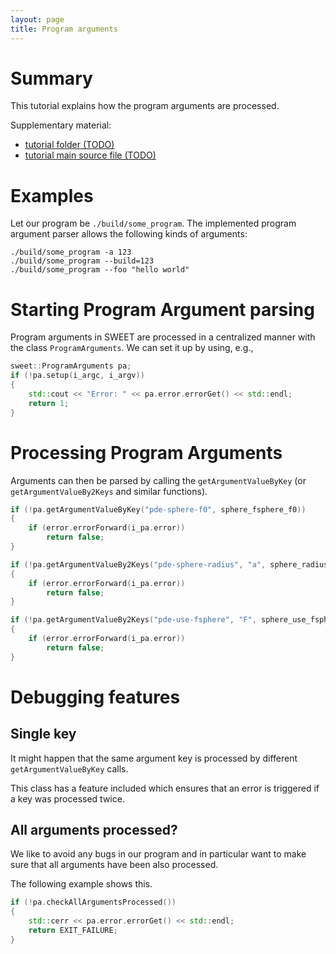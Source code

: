 ```yaml
---
layout: page
title: Program arguments
---
```


# Summary #

This tutorial explains how the program arguments are processed.

Supplementary material:
 * [tutorial folder (TODO)](https://github.com/schreiberx/sweet/tree/master/tutorials/classDict/programArguments)
 * [tutorial main source file (TODO)](https://github.com/schreiberx/sweet/tree/master/tutorials/classDict/programArguments)


# Examples

Let our program be ```./build/some_program```.
The implemented program argument parser allows the following kinds of arguments:

```
./build/some_program -a 123
./build/some_program --build=123
./build/some_program --foo "hello world"
```


# Starting Program Argument parsing

Program arguments in SWEET are processed in a centralized manner with the class ```ProgramArguments```.
We can set it up by using, e.g.,
```c++
sweet::ProgramArguments pa;
if (!pa.setup(i_argc, i_argv))
{
	std::cout << "Error: " << pa.error.errorGet() << std::endl;
	return 1;
}
```


# Processing Program Arguments

Arguments can then be parsed by calling the ```getArgumentValueByKey``` (or ```getArgumentValueBy2Keys``` and similar functions).

```c++
if (!pa.getArgumentValueByKey("pde-sphere-f0", sphere_fsphere_f0))
{
	if (error.errorForward(i_pa.error))
		return false;
}

if (!pa.getArgumentValueBy2Keys("pde-sphere-radius", "a", sphere_radius))
{
	if (error.errorForward(i_pa.error))
		return false;
}

if (!pa.getArgumentValueBy2Keys("pde-use-fsphere", "F", sphere_use_fsphere))
{
	if (error.errorForward(i_pa.error))
		return false;
}
```


# Debugging features

## Single key

It might happen that the same argument key is processed by different ```getArgumentValueByKey``` calls.

This class has a feature included which ensures that an error is triggered if a key was processed twice.

## All arguments processed?

We like to avoid any bugs in our program and in particular want to make sure that all arguments have been also processed.

The following example shows this.


```c++
if (!pa.checkAllArgumentsProcessed())
{
	std::cerr << pa.error.errorGet() << std::endl;
	return EXIT_FAILURE;
}
```